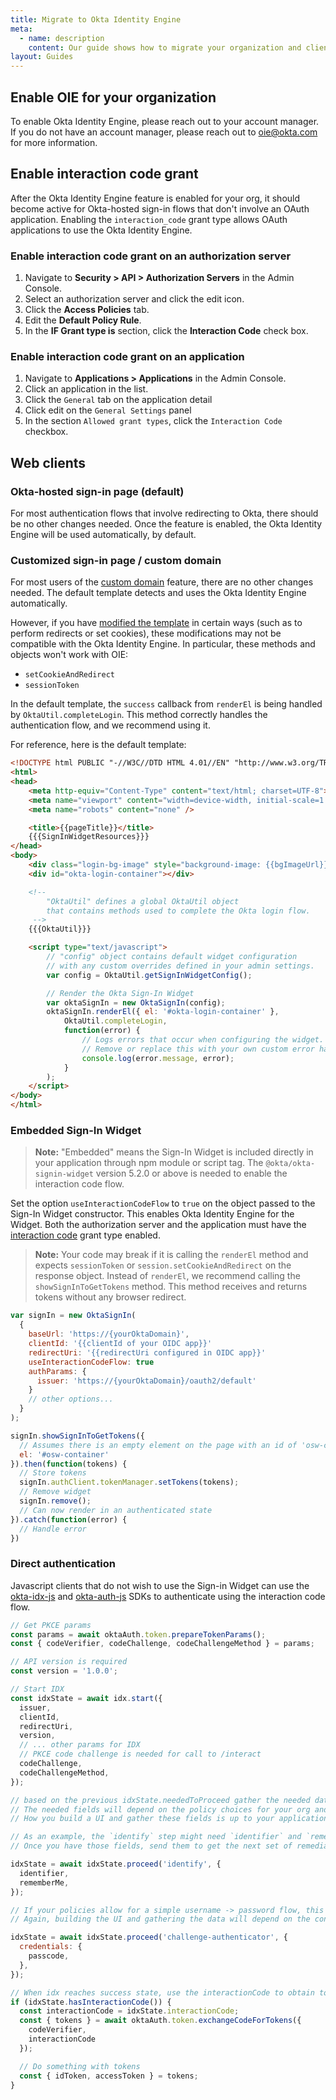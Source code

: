 ```yaml
---
title: Migrate to Okta Identity Engine
meta:
  - name: description
    content: Our guide shows how to migrate your organization and clients to OIE 
layout: Guides
---
```


## Enable OIE for your organization

To enable Okta Identity Engine, please reach out to your account manager. If you do not have an account manager, please reach out to <oie@okta.com> for more information.

## Enable interaction code grant

After the Okta Identity Engine feature is enabled for your org, it should become active for Okta-hosted sign-in flows that don't involve an OAuth application. Enabling the `interaction_code` grant type allows OAuth applications to use the Okta Identity Engine.

### Enable interaction code grant on an authorization server

1. Navigate to **Security > API > Authorization Servers** in the Admin Console.
2. Select an authorization server and click the edit icon.
3. Click the **Access Policies** tab.
4. Edit the **Default Policy Rule**.
5. In the **IF Grant type is** section, click the **Interaction Code** check box.

### Enable interaction code grant on an application

1. Navigate to **Applications > Applications** in the Admin Console.
2. Click an application in the list.
3. Click the `General` tab on the application detail
4. Click edit on the `General Settings` panel
5. In the section `Allowed grant types`, click the `Interaction Code` checkbox.

## Web clients

### Okta-hosted sign-in page (default)

For most authentication flows that involve redirecting to Okta, there should be no other changes needed. Once the feature is enabled, the Okta Identity Engine will be used automatically, by default.

### Customized sign-in page / custom domain

For most users of the [custom domain](/docs/guides/custom-url-domain/overview/) feature, there are no other changes needed. The default template detects and uses the Okta Identity Engine automatically.

However, if you have [modified the template](/docs/guides/style-the-widget/style-okta-hosted/) in certain ways (such as to perform redirects or set cookies), these modifications may not be compatible with the Okta Identity Engine. In particular, these methods and objects won't work with OIE:

- `setCookieAndRedirect`
- `sessionToken`

In the default template, the `success` callback from `renderEl` is being handled by `OktaUtil.completeLogin`. This method correctly handles the authentication flow, and we recommend using it.

For reference, here is the default template:

```html
<!DOCTYPE html PUBLIC "-//W3C//DTD HTML 4.01//EN" "http://www.w3.org/TR/html4/strict.dtd">
<html>
<head>
    <meta http-equiv="Content-Type" content="text/html; charset=UTF-8">
    <meta name="viewport" content="width=device-width, initial-scale=1.0" />
    <meta name="robots" content="none" />

    <title>{{pageTitle}}</title>
    {{{SignInWidgetResources}}}
</head>
<body>
    <div class="login-bg-image" style="background-image: {{bgImageUrl}}"></div>
    <div id="okta-login-container"></div>

    <!--
        "OktaUtil" defines a global OktaUtil object
        that contains methods used to complete the Okta login flow.
     -->
    {{{OktaUtil}}}

    <script type="text/javascript">
        // "config" object contains default widget configuration
        // with any custom overrides defined in your admin settings.
        var config = OktaUtil.getSignInWidgetConfig();

        // Render the Okta Sign-In Widget
        var oktaSignIn = new OktaSignIn(config);
        oktaSignIn.renderEl({ el: '#okta-login-container' },
            OktaUtil.completeLogin,
            function(error) {
                // Logs errors that occur when configuring the widget.
                // Remove or replace this with your own custom error handler.
                console.log(error.message, error);
            }
        );
    </script>
</body>
</html>
```

### Embedded Sign-In Widget

> **Note:** "Embedded" means the Sign-In Widget is included directly in your application through npm module or script tag. The `@okta/okta-signin-widget` version 5.2.0 or above is needed to enable the interaction code flow.

Set the option `useInteractionCodeFlow` to `true` on the object passed to the Sign-In Widget constructor. This enables Okta Identity Engine for the Widget. Both the authorization server and the application must have the [interaction code](#enable-interaction-code-grant) grant type enabled.

> **Note:** Your code may break if it is calling the `renderEl` method and expects `sessionToken` or `session.setCookieAndRedirect` on the response object. Instead of `renderEl`, we recommend calling the `showSignInToGetTokens` method. This method receives and returns tokens without any browser redirect.

```javascript
var signIn = new OktaSignIn(
  {
    baseUrl: 'https://{yourOktaDomain}',
    clientId: '{{clientId of your OIDC app}}'
    redirectUri: '{{redirectUri configured in OIDC app}}'
    useInteractionCodeFlow: true
    authParams: {
      issuer: 'https://{yourOktaDomain}/oauth2/default'
    }
    // other options...
  }
);

signIn.showSignInToGetTokens({
  // Assumes there is an empty element on the page with an id of 'osw-container'
  el: '#osw-container'
}).then(function(tokens) {
  // Store tokens
  signIn.authClient.tokenManager.setTokens(tokens);
  // Remove widget
  signIn.remove();
  // Can now render in an authenticated state
}).catch(function(error) {
  // Handle error
})
```

### Direct authentication

Javascript clients that do not wish to use the Sign-in Widget can use the [okta-idx-js](https://github.com/okta/okta-idx-js) and [okta-auth-js](https://github.com/okta/okta-auth-js) SDKs to authenticate using the interaction code flow.

```javascript
// Get PKCE params
const params = await oktaAuth.token.prepareTokenParams();
const { codeVerifier, codeChallenge, codeChallengeMethod } = params;

// API version is required
const version = '1.0.0';

// Start IDX
const idxState = await idx.start({
  issuer,
  clientId,
  redirectUri,
  version,
  // ... other params for IDX
  // PKCE code challenge is needed for call to /interact
  codeChallenge,
  codeChallengeMethod,
});

// based on the previous idxState.neededToProceed gather the needed data fields
// The needed fields will depend on the policy choices for your org and app
// How you build a UI and gather these fields is up to your application and is not shown here

// As an example, the `identify` step might need `identifier` and `rememberMe` fields
// Once you have those fields, send them to get the next set of remediation options

idxState = await idxState.proceed('identify', {
  identifier,
  rememberMe,
});

// If your policies allow for a simple username -> password flow, this might be the next step
// Again, building the UI and gathering the data will depend on the consumer application and is not shown here

idxState = await idxState.proceed('challenge-authenticator', {
  credentials: {
    passcode,
  },
});

// When idx reaches success state, use the interactionCode to obtain tokens
if (idxState.hasInteractionCode()) {
  const interactionCode = idxState.interactionCode;
  const { tokens } = await oktaAuth.token.exchangeCodeForTokens({
    codeVerifier,
    interactionCode
  });

  // Do something with tokens
  const { idToken, accessToken } = tokens;
}
```
